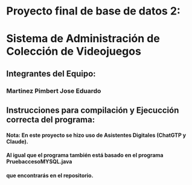 # Proyecto final de base de datos 2:
# Sistema de Administración de Colección de Videojuegos
## Integrantes del Equipo:
### Martinez Pimbert Jose Eduardo

## Instrucciones para compilación y Ejecucción correcta del programa:

#### Nota: En este proyecto se hizo uso de Asistentes Digitales (ChatGTP y Claude).
#### Al igual que el programa también está basado en el programa PruebaccesoMYSQL.java
#### que encontrarás en el repositorio.


